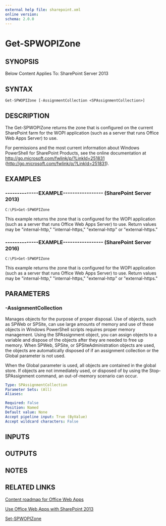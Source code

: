 ```yaml
---
external help file: sharepoint.xml
online version: 
schema: 2.0.0
---
```


# Get-SPWOPIZone

## SYNOPSIS
Below Content Applies To: SharePoint Server 2013

## SYNTAX

```
Get-SPWOPIZone [-AssignmentCollection <SPAssignmentCollection>]
```

## DESCRIPTION
The Get-SPWOPIZone returns the zone that is configured on the current SharePoint farm for the WOPI application (such as a server that runs Office Web Apps Server) to use.

For permissions and the most current information about Windows PowerShell for SharePoint Products, see the online documentation at http://go.microsoft.com/fwlink/p/?LinkId=251831 (http://go.microsoft.com/fwlink/p/?LinkId=251831).

## EXAMPLES

### --------------EXAMPLE----------------- (SharePoint Server 2013)
```
C:\PS>Get-SPWOPIZone
```

This example returns the zone that is configured for the WOPI application (such as a server that runs Office Web Apps Server) to use. 
Return values may be "internal-http," "internal-https," "external-http" or "external-https."

### --------------EXAMPLE----------------- (SharePoint Server 2016)
```
C:\PS>Get-SPWOPIZone
```

This example returns the zone that is configured for the WOPI application (such as a server that runs Office Web Apps Server) to use. 
Return values may be "internal-http," "internal-https," "external-http" or "external-https."

## PARAMETERS

### -AssignmentCollection
Manages objects for the purpose of proper disposal.
Use of objects, such as SPWeb or SPSite, can use large amounts of memory and use of these objects in Windows PowerShell scripts requires proper memory management.
Using the SPAssignment object, you can assign objects to a variable and dispose of the objects after they are needed to free up memory.
When SPWeb, SPSite, or SPSiteAdministration objects are used, the objects are automatically disposed of if an assignment collection or the Global parameter is not used.

When the Global parameter is used, all objects are contained in the global store.
If objects are not immediately used, or disposed of by using the Stop-SPAssignment command, an out-of-memory scenario can occur.

```yaml
Type: SPAssignmentCollection
Parameter Sets: (All)
Aliases: 

Required: False
Position: Named
Default value: None
Accept pipeline input: True (ByValue)
Accept wildcard characters: False
```

## INPUTS

## OUTPUTS

## NOTES

## RELATED LINKS

[Content roadmap for Office Web Apps]()

[Use Office Web Apps with SharePoint 2013]()

[Set-SPWOPIZone]()

